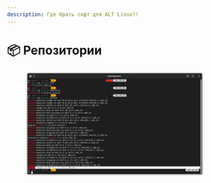 ```yaml
---
description: Где брать софт для ALT Linux?!
---
```


# 📦 Репозитории

<figure><img src="../../.gitbook/assets/Снимок экрана от 2023-08-18 08-38-49.png" alt=""><figcaption></figcaption></figure>
